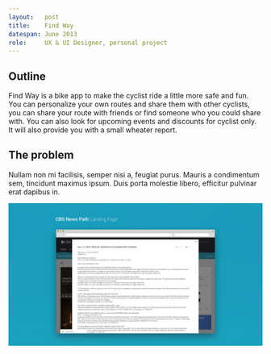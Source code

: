```yaml
---
layout:   post
title:    Find Way
datespan: June 2013
role:     UX & UI Designer, personal project
---
```


## Outline

Find Way is a bike app to make the cyclist ride a little more safe and fun. You can personalize your own routes and share them with other cyclists, you can share your route with friends or find someone who you could share with. You can also look for upcoming events and discounts for cyclist only. It will also provide you with a small wheater report. 

## The problem

Nullam non mi facilisis, semper nisi a, feugiat purus. Mauris a condimentum sem, tincidunt maximus ipsum. Duis porta molestie libero, efficitur pulvinar erat dapibus in.


![Con titulo](../images/1.0e-cbs-home-newsplanner-full.jpg "titulo")
